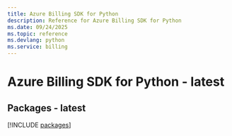 ```yaml
---
title: Azure Billing SDK for Python
description: Reference for Azure Billing SDK for Python
ms.date: 09/24/2025
ms.topic: reference
ms.devlang: python
ms.service: billing
---
```

# Azure Billing SDK for Python - latest
## Packages - latest
[!INCLUDE [packages](billing-index.md)]